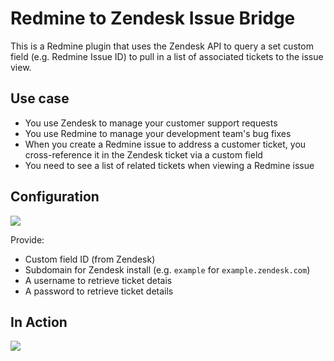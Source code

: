 # Redmine to Zendesk Issue Bridge

This is a Redmine plugin that uses the Zendesk API to query a set custom field (e.g. Redmine Issue ID) to pull in a list of associated tickets to the issue view.

## Use case

- You use Zendesk to manage your customer support requests
- You use Redmine to manage your development team's bug fixes
- When you create a Redmine issue to address a customer ticket, you cross-reference it in the Zendesk ticket via a custom field
- You need to see a list of related tickets when viewing a Redmine issue

## Configuration

![](http://cl.ly/image/03082F0v260S/1-settings.png)

Provide:

- Custom field ID (from Zendesk)
- Subdomain for Zendesk install (e.g. `example` for `example.zendesk.com`)
- A username to retrieve ticket detais
- A password to retrieve ticket details

## In Action

![](http://cl.ly/image/3k3F363B3H39/2-related-tickets.png)
